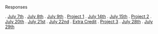 Responses

.  [July 7th](https://caitlin0806.github.io/responses/July7)
.  [July 8th](https://caitlin0806.github.io/responses/July8)
.  [July 9th](https://caitlin0806.github.io/responses/July9)
.  [Project 1](https://caitlin0806.github.io/responses/Project1)
.  [July 14th](https://caitlin0806.github.io/responses/July14)
.  [July 15th](https://caitlin0806.github.io/responses/July15)
.  [Project 2](https://caitlin0806.github.io/responses/Project2)
.  [July 20th](https://caitlin0806.github.io/responses/July20)
.  [July 21st](https://caitlin0806.github.io/responses/July21)
.  [July 22nd](https://caitlin0806.github.io/responses/July22)
.  [Extra Credit](https://caitlin0806.github.io/responses/july24jumpstartpanel)
.  [Project 3](https://caitlin0806.github.io/responses/Project3)
.  [July 28th](https://caitlin0806.github.io/responses/July28)
.  [July 29th](https://caitlin0806.github.io/responses/July29)
